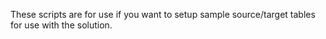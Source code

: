 These scripts are for use if you want to setup sample source/target tables for use with the solution.  
